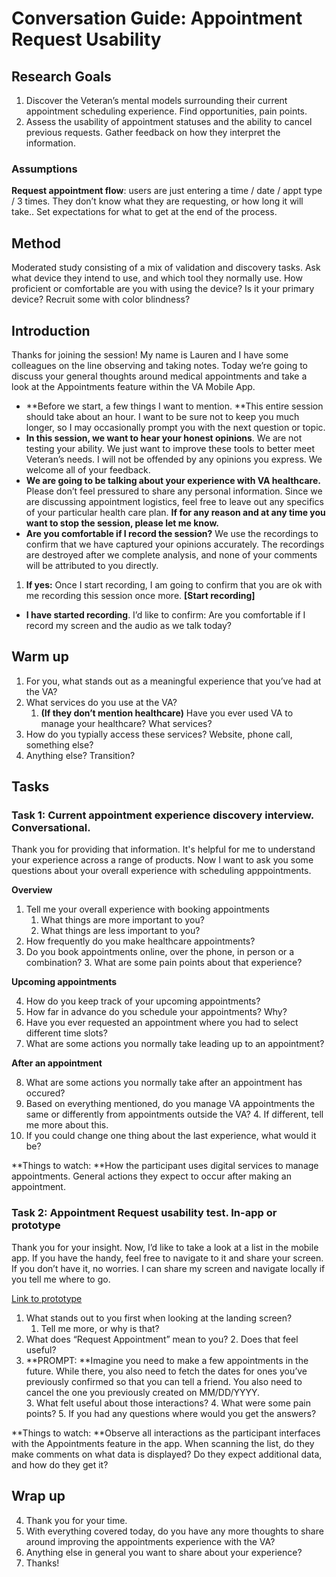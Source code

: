 # Conversation Guide: Appointment Request Usability


## **Research Goals**



1. Discover the Veteran’s mental models surrounding their current appointment scheduling experience. Find opportunities, pain points.
2. Assess the usability of appointment statuses and the ability to cancel previous requests. Gather feedback on how they interpret the information.


### Assumptions

**Request appointment flow**: users are just entering a time / date / appt type / 3 times. They don’t know what they are requesting, or how long it will take.. Set expectations for what to get at the end of the process.


## **Method**

Moderated study consisting of a mix of validation and discovery tasks. Ask what device they intend to use, and which tool they normally use. How proficient or comfortable are you with using the device? Is it your primary device? Recruit some with color blindness?


## **Introduction**

Thanks for joining the session! My name is Lauren and I have some colleagues on the line observing and taking notes. Today we’re going to discuss your general thoughts around medical appointments and take a look at the Appointments feature within the VA Mobile App.



* **Before we start, a few things I want to mention. **This entire session should take about an hour. I want to be sure not to keep you much longer, so I may occasionally prompt you with the next question or topic.
* **In this session, we want to hear your honest opinions**. We are not testing your ability. We just want to improve these tools to better meet Veteran’s needs. I will not be offended by any opinions you express. We welcome all of your feedback.
* **We are going to be talking about your experience with VA healthcare.** Please don’t feel pressured to share any personal information. Since we are discussing appointment logistics, feel free to leave out any specifics of your particular health care plan. **If for any reason and at any time you want to stop the session, please let me know.**
* **Are you comfortable if I record the session?** We use the recordings to confirm that we have captured your opinions accurately. The recordings are destroyed after we complete analysis, and none of your comments will be attributed to you directly.
1. **If yes:** Once I start recording, I am going to confirm that you are ok with me recording this session once more. **[Start recording]**
* **I have started recording**. I’d like to confirm: Are you comfortable if I record my screen and the audio as we talk today?


## **Warm up**



1. For you, what stands out as a meaningful experience that you’ve had at the VA?
2. What services do you use at the VA?
    1. **(If they don’t mention healthcare)** Have you ever used VA to manage your healthcare? What services?
3. How do you typially access these services? Website, phone call, something else?
4. Anything else? Transition?


## **Tasks**


### Task 1: Current appointment experience discovery interview. Conversational.

Thank you for providing that information. It's helpful for me to understand your experience across a range of products. Now I want to ask you some questions about your overall experience with scheduling apppointments. 

**Overview**



1. Tell me your overall experience with booking appointments
    1. What things are more important to you? 
    2. What things are less important to you?
2. How frequently do you make healthcare appointments? 
3. Do you book appointments online, over the phone, in person or a combination?
    3. What are some pain points about that experience? 

**Upcoming appointments**



4. How do you keep track of your upcoming appointments?
5. How far in advance do you schedule your appointments? Why?
6. Have you ever requested an appointment where you had to select different time slots? 
7. What are some actions you normally take leading up to an appointment? 



**After an appointment**



8. What are some actions you normally take after an appointment has occured?
9. Based on everything mentioned, do you manage VA appointments the same or differently from appointments outside the VA? 
    4. If different, tell me more about this.
10. If you could change one thing about the last experience, what would it be?

**Things to watch: **How the participant uses digital services to manage appointments. General actions they expect to occur after making an appointment.


### Task 2: Appointment Request usability test. In-app or prototype

Thank you for your insight. Now, I’d like to take a look at a list in the mobile app. If you have the handy, feel free to navigate to it and share your screen. If you don’t have it, no worries. I can share my screen and navigate locally if you tell me where to go.  

[Link to prototype](https://www.sketch.com/s/7af71fd5-b940-4196-9402-c34b0861b441/a/9PJ5K9n)

1. What stands out to you first when looking at the landing screen?
    1. Tell me more, or why is that?
2. What does “Request Appointment” mean to you?
    2. Does that feel useful?
3. **PROMPT: **Imagine you need to make a few appointments in the future. While there, you also need to fetch the dates for ones you’ve previously confirmed so that you can tell a friend. You also need to cancel the one you previously created on MM/DD/YYYY.  
    3. What felt useful about those interactions?
    4. What were some pain points?
    5. If you had any questions where would you get the answers?

**Things to watch: **Observe all interactions as the participant interfaces with the Appointments feature in the app. When scanning the list, do they make comments on what data is displayed? Do they expect additional data, and how do they get it?


## Wrap up



4. Thank you for your time. 
5. With everything covered today, do you have any more thoughts to share around improving the appointments experience with the VA?
6. Anything else in general you want to share about your experience?
7. Thanks!
